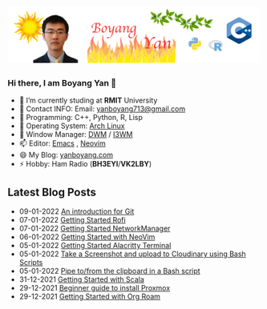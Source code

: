 # [![Header](https://raw.githubusercontent.com/yanboyang713/yanboyang713/main/hearder.png)](https://yanboyang.com/)

### Hi there, I am Boyang Yan 👋

- 🔭 I’m currently studing at **RMIT** University
- 🌱 Contact INFO: Email: yanboyang713@gmail.com
- 👯 Programming: C++, Python, R, Lisp
- 🤔 Operating System: [Arch Linux](https://archlinux.org/)
- 💬 Window Manager: [DWM](https://dwm.suckless.org/) / [I3WM](https://i3wm.org/)
- 📫 Editor: [Emacs](https://www.gnu.org/software/emacs/) , [Neovim](https://neovim.io/)
- 😄 My Blog: [yanboyang.com](https://yanboyang.com)
- ⚡ Hobby: Ham Radio (**BH3EYI**/**VK2LBY**)

## Latest Blog Posts
<!-- BLOG-POST-LIST:START -->
 - 09-01-2022 [An introduction for Git](https://yanboyang.com/git/)
 - 07-01-2022 [Getting Started Rofi](https://yanboyang.com/rofi/)
 - 07-01-2022 [Getting Started NetworkManager](https://yanboyang.com/networkmanager/)
 - 06-01-2022 [Getting Started with NeoVim](https://yanboyang.com/neovim/)
 - 05-01-2022 [Getting Started Alacritty Terminal](https://yanboyang.com/alacritty/)
 - 05-01-2022 [Take a Screenshot and upload to Cloudinary using Bash Scripts](https://yanboyang.com/cloudinary/)
 - 05-01-2022 [Pipe to/from the clipboard in a Bash script](https://yanboyang.com/clipboard/)
 - 31-12-2021 [Getting Started with Scala](https://yanboyang.com/scala/)
 - 29-12-2021 [Beginner guide to install Proxmox](https://yanboyang.com/proxmoxinstall/)
 - 29-12-2021 [Getting Started with Org Roam](https://yanboyang.com/orgroam/)<!-- BLOG-POST-LIST:END -->

